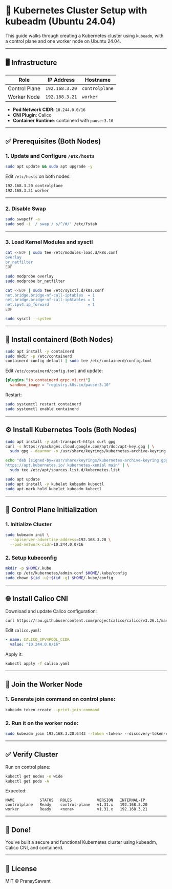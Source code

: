 
# 🧱 Kubernetes Cluster Setup with kubeadm (Ubuntu 24.04)

This guide walks through creating a Kubernetes cluster using `kubeadm`, with a control plane and one worker node on Ubuntu 24.04.

---

## 🖥️ Infrastructure

| Role           | IP Address     | Hostname      |
|----------------|----------------|---------------|
| Control Plane  | `192.168.3.20` | `controlplane`|
| Worker Node    | `192.168.3.21` | `worker`      |

- **Pod Network CIDR**: `10.244.0.0/16`
- **CNI Plugin**: Calico
- **Container Runtime**: containerd with `pause:3.10`

---

## ✅ Prerequisites (Both Nodes)

### 1. Update and Configure `/etc/hosts`
```bash
sudo apt update && sudo apt upgrade -y
```

Edit `/etc/hosts` on both nodes:
```bash
192.168.3.20 controlplane
192.168.3.21 worker
```

---

### 2. Disable Swap
```bash
sudo swapoff -a
sudo sed -i '/ swap / s/^/#/' /etc/fstab
```

---

### 3. Load Kernel Modules and sysctl
```bash
cat <<EOF | sudo tee /etc/modules-load.d/k8s.conf
overlay
br_netfilter
EOF

sudo modprobe overlay
sudo modprobe br_netfilter

cat <<EOF | sudo tee /etc/sysctl.d/k8s.conf
net.bridge.bridge-nf-call-iptables  = 1
net.bridge.bridge-nf-call-ip6tables = 1
net.ipv4.ip_forward                 = 1
EOF

sudo sysctl --system
```

---

## 🐳 Install containerd (Both Nodes)
```bash
sudo apt install -y containerd
sudo mkdir -p /etc/containerd
containerd config default | sudo tee /etc/containerd/config.toml
```

Edit `/etc/containerd/config.toml` and update:
```toml
[plugins."io.containerd.grpc.v1.cri"]
  sandbox_image = "registry.k8s.io/pause:3.10"
```

Restart:
```bash
sudo systemctl restart containerd
sudo systemctl enable containerd
```

---

## ⚙️ Install Kubernetes Tools (Both Nodes)
```bash
sudo apt install -y apt-transport-https curl gpg
curl -s https://packages.cloud.google.com/apt/doc/apt-key.gpg | \
  sudo gpg --dearmor -o /usr/share/keyrings/kubernetes-archive-keyring.gpg

echo "deb [signed-by=/usr/share/keyrings/kubernetes-archive-keyring.gpg] \
https://apt.kubernetes.io/ kubernetes-xenial main" | \
  sudo tee /etc/apt/sources.list.d/kubernetes.list

sudo apt update
sudo apt install -y kubelet kubeadm kubectl
sudo apt-mark hold kubelet kubeadm kubectl
```

---

## 🚀 Control Plane Initialization

### 1. Initialize Cluster
```bash
sudo kubeadm init \
  --apiserver-advertise-address=192.168.3.20 \
  --pod-network-cidr=10.244.0.0/16
```

### 2. Setup kubeconfig
```bash
mkdir -p $HOME/.kube
sudo cp /etc/kubernetes/admin.conf $HOME/.kube/config
sudo chown $(id -u):$(id -g) $HOME/.kube/config
```

---

## 🌐 Install Calico CNI

Download and update Calico configuration:
```bash
curl https://raw.githubusercontent.com/projectcalico/calico/v3.26.1/manifests/calico.yaml -O
```

Edit `calico.yaml`:
```yaml
- name: CALICO_IPV4POOL_CIDR
  value: "10.244.0.0/16"
```

Apply it:
```bash
kubectl apply -f calico.yaml
```

---

## 👷 Join the Worker Node

### 1. Generate join command on control plane:
```bash
kubeadm token create --print-join-command
```

### 2. Run it on the worker node:
```bash
sudo kubeadm join 192.168.3.20:6443 --token <token> --discovery-token-ca-cert-hash sha256:<hash>
```

---

## ✅ Verify Cluster

Run on control plane:
```bash
kubectl get nodes -o wide
kubectl get pods -A
```

Expected:
```
NAME           STATUS   ROLES           VERSION   INTERNAL-IP
controlplane   Ready    control-plane   v1.31.x   192.168.3.20
worker         Ready    <none>          v1.31.x   192.168.3.21
```

---

## 🎉 Done!

You've built a secure and functional Kubernetes cluster using kubeadm, Calico CNI, and containerd.

---

## 📁 License

MIT © PranaySawant
